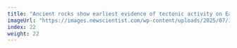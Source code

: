 ```yaml
---
title: "Ancient rocks show earliest evidence of tectonic activity on Earth"
imageUrl: "https://images.newscientist.com/wp-content/uploads/2025/07/15141855/SEI_259077598.jpg?width=788"
index: 22
weight: 22
---
```

